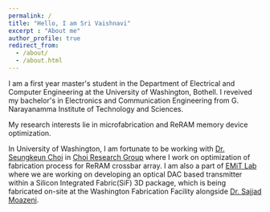 ```yaml
---
permalink: /
title: "Hello, I am Sri Vaishnavi"
excerpt : "About me"
author_profile: true
redirect_from: 
  - /about/
  - /about.html
---
```


I am a first year master's student in the Department of Electrical and Computer Engineering at the University of Washington, Bothell. I reveived my bachelor's in Electronics and Communication Engineering from G. Narayanamma Institute of Technology and Sciences.

My research interests lie in microfabrication and ReRAM memory device optimization.

In University of Washington, I am fortunate to be working with [Dr. Seungkeun Choi](https://www.uwb.edu/stem/faculty/em-faculty/schoi) in [Choi Research Group](http://faculty.washington.edu/schoi5/) where I work on optimization of fabrication process for ReRAM crossbar array. I am also a part of [EMiT Lab](https://emitlab.ece.uw.edu) where we are working on developing an optical DAC based transmitter within a Silicon Integrated Fabric(SiF) 3D package, which is being fabricated on-site at the Washington Fabrication Facility alongside [Dr. Sajjad Moazeni](https://people.ece.uw.edu/moazeni_sajjad/). 





